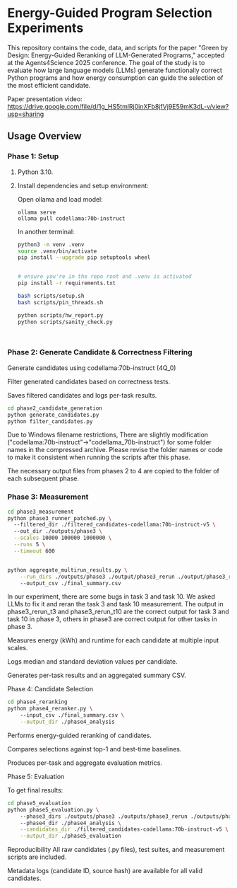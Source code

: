 # Energy-Guided Program Selection Experiments

This repository contains the code, data, and scripts for the paper "Green by Design: Energy-Guided Reranking of LLM-Generated Programs," accepted at the Agents4Science 2025 conference. The goal of the study is to evaluate how large language models (LLMs) generate functionally correct Python programs and how energy consumption can guide the selection of the most efficient candidate.

Paper presentation video: https://drive.google.com/file/d/1g_HS5tmlRj0inXFb8jfVj9E59mK3dL-v/view?usp=sharing

## Usage Overview

### Phase 1: Setup

1. Python 3.10.

2. Install dependencies and setup environment:

   Open ollama and load model:

   ```
   ollama serve
   ollama pull codellama:70b-instruct
   ```

   In another terminal:

   ```bash
   python3 -m venv .venv
   source .venv/bin/activate
   pip install --upgrade pip setuptools wheel
   
   
   # ensure you're in the repo root and .venv is activated
   pip install -r requirements.txt
   
   bash scripts/setup.sh
   bash scripts/pin_threads.sh
   
   python scripts/hw_report.py
   python scripts/sanity_check.py
   



### Phase 2: Generate Candidate & Correctness Filtering

Generate candidates using codellama:70b-instruct (4Q_0)

Filter generated candidates based on correctness tests.

Saves filtered candidates and logs per-task results.

```bash
cd phase2_candidate_generation
python generate_candidates.py
python filter_candidates.py
```

Due to Windows filename restrictions, There are slightly modification ("codellama:70b-instruct"->"codellama_70b-instruct") for some folder names in the compressed archive. Please revise the folder names or code to make it consistent when running the scripts after this phase.

The necessary output files from phases 2 to 4 are copied to the folder of each subsequent phase.

### Phase 3: Measurement

```bash
cd phase3_measurement
python phase3_runner_patched.py \     
  --filtered_dir ./filtered_candidates-codellama:70b-instruct-v5 \               
  --out_dir ./outputs/phase3 \
  --scales 10000 100000 1000000 \
  --runs 5 \
  --timeout 600


python aggregate_multirun_results.py \
    --run_dirs ./outputs/phase3 ./output/phase3_rerun ./output/phase3_rerun_t10 \ #If rerun some specific tasks, add all output path from last step to --run_dirs.
    --output_csv ./final_summary.csv    


```

In our experiment, there are some bugs in task 3 and task 10. We asked LLMs to fix it and reran the task 3 and task 10 measurement.
The output in phase3_rerun_t3 and phase3_rerun_t10 are the correct output for task 3 and task 10 in phase 3, others in phase3 are correct output for other tasks in phase 3.

Measures energy (kWh) and runtime for each candidate at multiple input scales.

Logs median and standard deviation values per candidate.

Generates per-task results and an aggregated summary CSV.

Phase 4: Candidate Selection

```bash
cd phase4_reranking 
python phase4_reranker.py \           
    --input_csv ./final_summary.csv \
    --output_dir ./phase4_analysis
```

Performs energy-guided reranking of candidates.

Compares selections against top-1 and best-time baselines.

Produces per-task and aggregate evaluation metrics.

Phase 5: Evaluation

To get final results:

```bash
cd phase5_evaluation 
python phase5_evaluation.py \         
    --phase3_dirs ./outputs/phase3 ./outputs/phase3_rerun ./outputs/phase3_rerun_t10 \ #If rerun some specific tasks, add all output path from last step to --phase3_dirs.
    --phase4_dir ./phase4_analysis \
    --candidates_dir ./filtered_candidates-codellama:70b-instruct-v5 \
    --output_dir ./phase5_evaluation

```



Reproducibility
All raw candidates (.py files), test suites, and measurement scripts are included.

Metadata logs (candidate ID, source hash) are available for all valid candidates.



